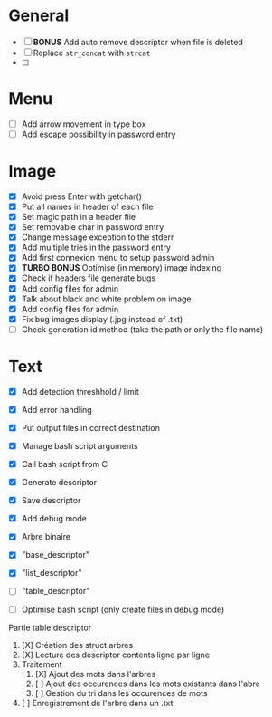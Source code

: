 # General
- [ ] **BONUS** Add auto remove descriptor when file is deleted
- [ ] Replace `str_concat` with `strcat`
- [ ] 

# Menu
- [ ] Add arrow movement in type box
- [ ] Add escape possibility in password entry

# Image
- [x] Avoid press Enter with getchar()
- [x] Put all names in header of each file
- [x] Set magic path in a header file 
- [x] Set removable char in password entry
- [x] Change message exception to the stderr
- [x] Add multiple tries in the password entry
- [x] Add first connexion menu to setup password admin
- [x] **TURBO BONUS** Optimise (in memory) image indexing
- [x] Check if headers file generate bugs
- [x] Add config files for admin
- [X] Talk about black and white problem on image
- [x] Add config files for admin
- [x] Fix bug images display (.jpg instead of .txt)
- [ ] Check generation id method (take the path or only the file name)

# Text
- [X] Add detection threshhold / limit
- [X] Add error handling
- [X] Put output files in correct destination
- [X] Manage bash script arguments
- [X] Call bash script from C
- [X] Generate descriptor
- [X] Save descriptor
- [X] Add debug mode

- [X] Arbre binaire
- [X] "base_descriptor"
- [X] "list_descriptor"
- [ ] "table_descriptor"
- [ ] Optimise bash script (only create files in debug mode)

Partie table descriptor

1. [X] Création des struct arbres
2. [X] Lecture des descriptor contents ligne par ligne
3. Traitement 
    1. [X] Ajout des mots dans l'arbres 
    2. [ ] Ajout des occurences dans les mots existants dans l'abre
    3. [ ] Gestion du tri dans les occurences de mots
4. [ ] Enregistrement de l'arbre dans un .txt